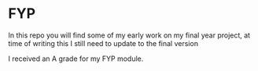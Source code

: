 # FYP

In this repo you will find some of my early work on my final year project, at time of writing this I still need to update to the final version

I received an A grade for my FYP module.
